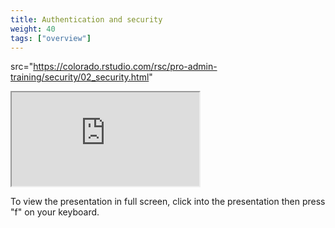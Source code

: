 ```yaml
---
title: Authentication and security
weight: 40
tags: ["overview"]
---
```


src="https://colorado.rstudio.com/rsc/pro-admin-training/security/02_security.html"

<div class="resp-container">
  <iframe 
    src="https://colorado.rstudio.com/rsc/pro-admin-training/security/02_security.html" 
        class="resp-iframe" 
        gesture="media"  allow="encrypted-media" allowfullscreen>
  </iframe>
</div>


To view the presentation in full screen, click into the presentation then press "f" on your keyboard.

